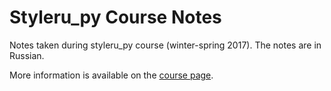 # Styleru_py Course Notes
Notes taken during styleru_py course (winter-spring 2017). The notes are in Russian.

More information is available on the [course page](http://melevir.com/things/python_styleru/).
